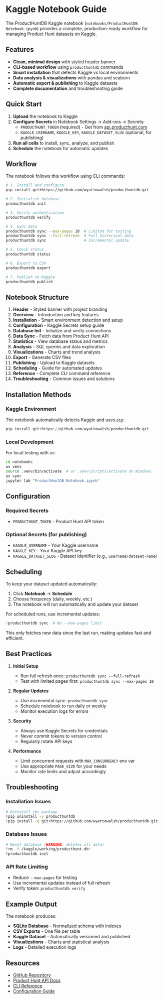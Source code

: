 # Kaggle Notebook Guide

The ProductHuntDB Kaggle notebook (`notebooks/ProductHuntDB Notebook.ipynb`) provides a complete, production-ready workflow for managing Product Hunt datasets on Kaggle.

## Features

- **Clean, minimal design** with styled header banner
- **CLI-based workflow** using `producthuntdb` commands
- **Smart installation** that detects Kaggle vs local environments
- **Data analysis & visualizations** with pandas and seaborn
- **Automatic export & publishing** to Kaggle datasets
- **Complete documentation** and troubleshooting guide

## Quick Start

1. **Upload** the notebook to Kaggle
2. **Configure Secrets** in Notebook Settings → Add-ons → Secrets:
   - `PRODUCTHUNT_TOKEN` (required) - Get from [api.producthunt.com](https://api.producthunt.com/v2/oauth/applications)
   - `KAGGLE_USERNAME`, `KAGGLE_KEY`, `KAGGLE_DATASET_SLUG` (optional, for publishing)
3. **Run all cells** to install, sync, analyze, and publish
4. **Schedule** the notebook for automatic updates

## Workflow

The notebook follows this workflow using CLI commands:

```bash
# 1. Install and configure
pip install git+https://github.com/wyattowalsh/producthuntdb.git

# 2. Initialize database
producthuntdb init

# 3. Verify authentication
producthuntdb verify

# 4. Sync data
producthuntdb sync --max-pages 10  # Limited for testing
producthuntdb sync --full-refresh  # Full historical data
producthuntdb sync                 # Incremental update

# 5. Check status
producthuntdb status

# 6. Export to CSV
producthuntdb export

# 7. Publish to Kaggle
producthuntdb publish
```

## Notebook Structure

1. **Header** - Styled banner with project branding
2. **Overview** - Introduction and key features
3. **Installation** - Smart environment detection and setup
4. **Configuration** - Kaggle Secrets setup guide
5. **Database Init** - Initialize and verify connections
6. **Data Sync** - Fetch data from Product Hunt API
7. **Statistics** - View database status and metrics
8. **Analysis** - SQL queries and data exploration
9. **Visualizations** - Charts and trend analysis
10. **Export** - Generate CSV files
11. **Publishing** - Upload to Kaggle datasets
12. **Scheduling** - Guide for automated updates
13. **Reference** - Complete CLI command reference
14. **Troubleshooting** - Common issues and solutions

## Installation Methods

### Kaggle Environment

The notebook automatically detects Kaggle and uses `pip`:

```python
pip install git+https://github.com/wyattowalsh/producthuntdb.git
```

### Local Development

For local testing with `uv`:

```bash
cd notebooks
uv venv
source .venv/bin/activate  # or .venv\Scripts\activate on Windows
uv sync
jupyter lab "ProductHuntDB Notebook.ipynb"
```

## Configuration

### Required Secrets

- `PRODUCTHUNT_TOKEN` - Product Hunt API token

### Optional Secrets (for publishing)

- `KAGGLE_USERNAME` - Your Kaggle username
- `KAGGLE_KEY` - Your Kaggle API key
- `KAGGLE_DATASET_SLUG` - Dataset identifier (e.g., `username/dataset-name`)

## Scheduling

To keep your dataset updated automatically:

1. Click **Notebook** → **Schedule**
2. Choose frequency (daily, weekly, etc.)
3. The notebook will run automatically and update your dataset

For scheduled runs, use incremental updates:

```python
!producthuntdb sync  # No --max-pages limit
```

This only fetches new data since the last run, making updates fast and efficient.

## Best Practices

1. **Initial Setup**
   - Run full refresh once: `producthuntdb sync --full-refresh`
   - Test with limited pages first: `producthuntdb sync --max-pages 10`

2. **Regular Updates**
   - Use incremental sync: `producthuntdb sync`
   - Schedule notebook to run daily or weekly
   - Monitor execution logs for errors

3. **Security**
   - Always use Kaggle Secrets for credentials
   - Never commit tokens to version control
   - Regularly rotate API keys

4. **Performance**
   - Limit concurrent requests with `MAX_CONCURRENCY` env var
   - Use appropriate `PAGE_SIZE` for your needs
   - Monitor rate limits and adjust accordingly

## Troubleshooting

### Installation Issues

```bash
# Reinstall the package
!pip uninstall -y producthuntdb
!pip install -q git+https://github.com/wyattowalsh/producthuntdb.git
```

### Database Issues

```bash
# Reset database (WARNING: deletes all data)
!rm -f /kaggle/working/producthunt.db*
!producthuntdb init
```

### API Rate Limiting

- Reduce `--max-pages` for testing
- Use incremental updates instead of full refresh
- Verify token: `producthuntdb verify`

## Example Output

The notebook produces:

- **SQLite Database** - Normalized schema with indexes
- **CSV Exports** - One file per table
- **Kaggle Dataset** - Automatically versioned and published
- **Visualizations** - Charts and statistical analysis
- **Logs** - Detailed execution logs

## Resources

- [GitHub Repository](https://github.com/wyattowalsh/producthuntdb)
- [Product Hunt API Docs](https://api.producthunt.com/v2/docs)
- [CLI Reference](cli-reference.md)
- [Configuration Guide](configuration.md)
